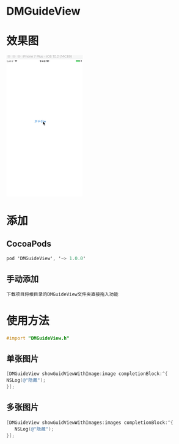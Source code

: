 DMGuideView
===============

# 效果图
![](https://github.com/Penny1029/DMGuideView/blob/master/Demo/DMGuideView/123.gif)

# 添加
## CocoaPods
```ObjectiveC
pod 'DMGuideView', '~> 1.0.0'
```
## 手动添加
```ObjectiveC
下载项目将根目录的DMGuideView文件夹直接拖入功能
```

# 使用方法
```ObjectiveC
#import "DMGuideView.h"
```
## 单张图片
   ```ObjectiveC 
[DMGuideView showGuidViewWithImage:image completionBlock:^{
   NSLog(@"隐藏");
}];
```
## 多张图片
```ObjectiveC
[DMGuideView showGuidViewWithImages:images completionBlock:^{
   NSLog(@"隐藏");
}];
```
